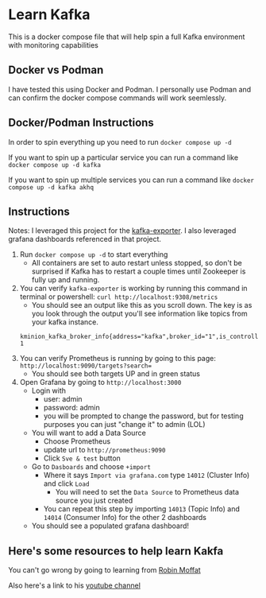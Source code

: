 # Learn Kafka
This is a docker compose file that will help spin a full Kafka environment with monitoring capabilities

## Docker vs Podman

I have tested this using Docker and Podman. I personally use Podman and can confirm the docker compose commands will work seemlessly.
## Docker/Podman Instructions

In order to spin everything up you need to run ``` docker compose up -d ```

If you want to spin up a particular service you can run a command like ``` docker compose up -d kafka ```

If you want to spin up multiple services you can run a command like ``` docker compose up -d kafka akhq ```

## Instructions
Notes: I leveraged this project for the [kafka-exporter](https://github.com/redpanda-data/kminion).  I also leveraged grafana dashboards referenced in that project.  

1. Run ``` docker compose up -d ``` to start everything 
    - All containers are set to auto restart unless stopped, so don't be surprised if Kafka has to restart a couple times until Zookeeper is fully up and running.
2. You can verify `kafka-exporter` is working by running this command in terminal or powershell: ``` curl http://localhost:9308/metrics ```
    - You should see an output like this as you scroll down. The key is as you look through the output you'll see information like topics from your kafka instance.
    ```
    kminion_kafka_broker_info{address="kafka",broker_id="1",is_controller="true",port="9092",rack_id=""} 1
    ```
3. You can verify Prometheus is running by going to this page: ``` http://localhost:9090/targets?search= ```
    - You should see both targets UP and in green status
4. Open Grafana by going to ``` http://localhost:3000 ```
    - Login with 
        - user: admin
        - password: admin
        - you will be prompted to change the password, but for testing purposes you can just "change it" to admin (LOL)
    - You will want to add a Data Source 
        - Choose Prometheus
        - update url to ``` http://prometheus:9090 ```
        - Click `Sve & test` button
    - Go to `Dasboards` and choose `+import`
        - Where it says `Import via grafana.com` type ``` 14012 ``` (Cluster Info) and click `Load`
            - You will need to set the `Data Source` to Prometheus data source you just created
        - You can repeat this step by importing ``` 14013 ``` (Topic Info) and ``` 14014 ``` (Consumer Info) for the other 2 dashboards 
    - You should see a populated grafana dashboard!

## Here's some resources to help learn Kakfa

You can't go wrong by going to learning from [Robin Moffat](https://rmoff.net)

Also here's a link to his [youtube channel](https://www.youtube.com/c/rmoff)

